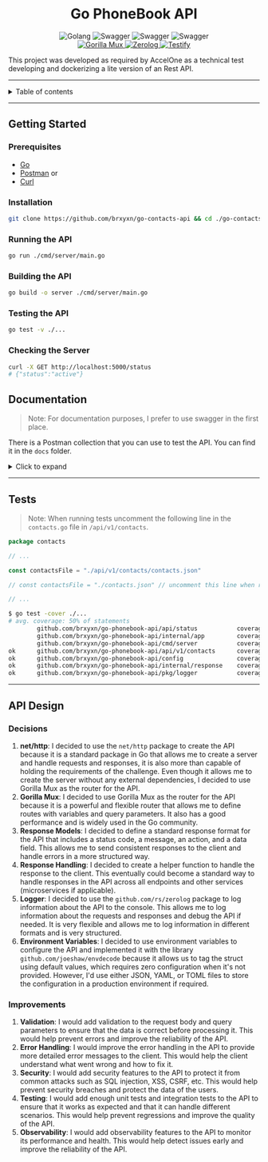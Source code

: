 <h1 align="center">Go PhoneBook API</h1>

<p align="center">
  <a href="https://github.com/rs/zerolog"></a>
  <img src="https://img.shields.io/badge/Golang_v1.22-4C566A.svg?logo=go&logoColor=ffffff&labelColor=00ADD8" alt="Golang">
  <img src="https://img.shields.io/badge/Swagger_v2-4C566A.svg?logo=swagger&logoColor=333333&labelColor=85EA2D" alt="Swagger">
  <img src="https://img.shields.io/badge/Chat_GPT_4-4C566A.svg?logo=openai&logoColor=ffffff&labelColor=412991" alt="Swagger">
  <img src="https://img.shields.io/badge/GitHub_Copilot-4C566A.svg?logo=githubcopilot&logoColor=ffffff&labelColor=000000" alt="Swagger">
    <br />
    <a href="https://github.com/gorilla/mux">
      <img src="https://img.shields.io/badge/Gorilla_Mux-4C566A.svg" alt="Gorilla Mux">
    </a>
    <a href="https://github.com/rs/zerolog">
      <img src="https://img.shields.io/badge/Zerolog-4C566A.svg" alt="Zerolog">
    </a>
    <a href="https://github.com/stretchr/testify">
      <img src="https://img.shields.io/badge/Testify-4C566A.svg" alt="Testify">
    </a>
</p>

This project was developed as required by AccelOne as a technical test developing and dockerizing a lite version of an
Rest API.

---

<details>
<summary>Table of contents</summary>

<!-- TOC -->
  * [Getting Started](#getting-started)
    * [Prerequisites](#prerequisites)
    * [Installation](#installation)
    * [Running the API](#running-the-api)
    * [Building the API](#building-the-api)
    * [Testing the API](#testing-the-api)
    * [Checking the Server](#checking-the-server)
  * [Documentation](#documentation)
    * [Get all contacts](#get-all-contacts)
    * [Get a contact](#get-a-contact)
    * [Create a contact](#create-a-contact)
    * [Update a contact](#update-a-contact)
    * [Delete a contact](#delete-a-contact)
  * [Tests](#tests)
  * [API Design](#api-design)
    * [Decisions](#decisions)
    * [Improvements](#improvements)
<!-- TOC -->

</details>

<!-- badges -->

---

## Getting Started

### Prerequisites

- [Go](https://golang.org/dl/)
- [Postman](https://www.postman.com/downloads/) or
- [Curl](https://curl.se/download.html)

### Installation

```bash
git clone https://github.com/brxyxn/go-contacts-api && cd ./go-contacts-api
```

### Running the API

```bash
go run ./cmd/server/main.go
```

### Building the API

```bash
go build -o server ./cmd/server/main.go
```

### Testing the API

```bash
go test -v ./...
```

### Checking the Server

```bash
curl -X GET http://localhost:5000/status
# {"status":"active"}
```

## Documentation

> Note: For documentation purposes, I prefer to use swagger in the first place.

There is a Postman collection that you can use to test the API. You can find it in the `docs` folder.

<details>
<summary>Click to expand</summary>

### Get all contacts

```http
GET /contacts
```

### Get a contact

```http
GET /contacts/${id}
```

### Create a contact

```http
POST /contacts
```

### Update a contact

```http
PUT /contacts/${id}
```

### Delete a contact

```http
DELETE /contacts/${id}
```

</details>

---

## Tests

> Note: When running tests uncomment the following line in the `contacts.go` file in `/api/v1/contacts`.

```go
package contacts

// ...

const contactsFile = "./api/v1/contacts/contacts.json"

// const contactsFile = "./contacts.json" // uncomment this line when running tests

// ...
```

```bash
$ go test -cover ./...
# avg. coverage: 50% of statements
        github.com/brxyxn/go-phonebook-api/api/status           coverage: 0.0% of statements
        github.com/brxyxn/go-phonebook-api/internal/app         coverage: 0.0% of statements
        github.com/brxyxn/go-phonebook-api/cmd/server           coverage: 0.0% of statements
ok      github.com/brxyxn/go-phonebook-api/api/v1/contacts      coverage: 67.3% of statements
ok      github.com/brxyxn/go-phonebook-api/config               coverage: 100.0% of statements
ok      github.com/brxyxn/go-phonebook-api/internal/response    coverage: 82.6% of statements
ok      github.com/brxyxn/go-phonebook-api/pkg/logger           coverage: 100.0% of statements
```

---

## API Design

### Decisions

1. **net/http**: I decided to use the `net/http` package to create the API because it is a standard package in Go that allows me to create a server and handle requests and responses, it is also more than capable of holding the requirements of the challenge. Even though it allows me to create the server without any external dependencies, I decided to use Gorilla Mux as the router for the API.
2. **Gorilla Mux**: I decided to use Gorilla Mux as the router for the API because it is a powerful and flexible router that allows me to define routes with variables and query parameters. It also has a good performance and is widely used in the Go community.
3. **Response Models**: I decided to define a standard response format for the API that includes a status code, a message, an action, and a data field. This allows me to send consistent responses to the client and handle errors in a more structured way.
4. **Response Handling**: I decided to create a helper function to handle the response to the client. This eventually could become a standard way to handle responses in the API across all endpoints and other services (microservices if applicable).
5. **Logger**: I decided to use the `github.com/rs/zerolog` package to log information about the API to the console. This allows me to log information about the requests and responses and debug the API if needed. It is very flexible and allows me to log information in different formats and is very structured.
6. **Environment Variables**: I decided to use environment variables to configure the API and implemented it with the library `github.com/joeshaw/envdecode` because it allows us to tag the struct using default values, which requires zero configuration when it's not provided. However, I'd use either JSON, YAML, or TOML files to store the configuration in a production environment if required.

### Improvements

1. **Validation**: I would add validation to the request body and query parameters to ensure that the data is correct before processing it. This would help prevent errors and improve the reliability of the API.
2. **Error Handling**: I would improve the error handling in the API to provide more detailed error messages to the client. This would help the client understand what went wrong and how to fix it.
3. **Security**: I would add security features to the API to protect it from common attacks such as SQL injection, XSS, CSRF, etc. This would help prevent security breaches and protect the data of the users.
4. **Testing**: I would add enough unit tests and integration tests to the API to ensure that it works as expected and that it can handle different scenarios. This would help prevent regressions and improve the quality of the API.
5. **Observability**: I would add observability features to the API to monitor its performance and health. This would help detect issues early and improve the reliability of the API.

